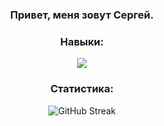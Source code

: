 <div align="center">
  <h3>Привет, меня зовут Сергей.</h3>



<p align="center">

  <h3>Навыки:</h3>
  <a href="https://skillicons.dev">
    <img src="https://skillicons.dev/icons?i=java,spring,vue,git,docker,rabbitmq,hibernate,postgres,mongodb,postman"/>
  </a>


  <h3>Статистика:</h3>
  <img src="http://github-readme-streak-stats.herokuapp.com?user=see1rg&theme=dark&date_format=j%20M%5B%20Y%5D" alt="GitHub Streak">
</p>
</div>
